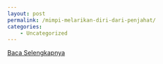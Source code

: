 ```yaml
---
layout: post
permalink: /mimpi-melarikan-diri-dari-penjahat/
categories:
    - Uncategorized
---
```


[Baca Selengkapnya](/09)